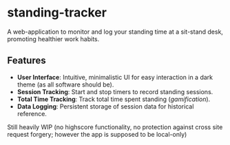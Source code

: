 # standing-tracker
A web-application to monitor and log your standing time at a sit-stand desk, promoting healthier work habits.
## Features
- **User Interface**: Intuitive, minimalistic UI for easy interaction in a dark theme (as all software should be).
- **Session Tracking**: Start and stop timers to record standing sessions.
- **Total Time Tracking**: Track total time spent standing (*gamification*).
- **Data Logging**: Persistent storage of session data for historical reference.

Still heavily WIP (no highscore functionality, no protection against cross site request forgery; however the app is supposed to be local-only)
